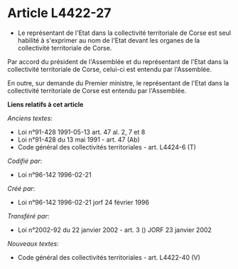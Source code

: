 # Article L4422-27

- Le représentant de l'Etat dans la collectivité territoriale de Corse est seul habilité à s'exprimer au nom de l'Etat devant
les organes de la collectivité territoriale de Corse.

Par accord du président de l'Assemblée et du représentant de l'Etat dans la collectivité territoriale de Corse, celui-ci est
entendu par l'Assemblée.

En outre, sur demande du Premier ministre, le représentant de l'Etat dans la collectivité territoriale de Corse est entendu
par l'Assemblée.

**Liens relatifs à cet article**

_Anciens textes_:

  - Loi n°91-428 1991-05-13 art. 47 al. 2, 7 et 8
  - Loi n°91-428 du 13 mai 1991 - art. 47 (Ab)
  - Code général des collectivités territoriales - art. L4424-6 (T)

_Codifié par_:

  - Loi n°96-142 1996-02-21

_Créé par_:

  - Loi n°96-142 1996-02-21 jorf 24 février 1996

_Transféré par_:

  - Loi n°2002-92 du 22 janvier 2002 - art. 3 () JORF 23 janvier 2002

_Nouveaux textes_:

  - Code général des collectivités territoriales - art. L4422-40 (V)
